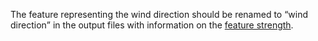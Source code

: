 
The feature representing the wind direction should be renamed to <q>wind direction</q> in the output files with information on the [feature strength](../../../concepts/fstr.md).
